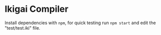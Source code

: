 # Ikigai Compiler

Install dependencies with `npm`, for quick testing run `npm start` and edit the "test/test.iki" file.